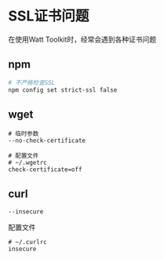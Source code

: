 # SSL证书问题

在使用Watt Toolkit时，经常会遇到各种证书问题

## npm
```bash
# 不严格检查SSL
npm config set strict-ssl false
```

## wget
```
# 临时参数
--no-check-certificate
```
```
# 配置文件
# ~/.wgetrc
check-certificate=off
```

## curl
```
--insecure
```
配置文件
```
# ~/.curlrc
insecure
```



